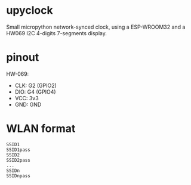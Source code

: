 # upyclock
Small micropython network-synced clock, using a ESP-WROOM32 and a HW069 I2C 4-digits 7-segments display.


# pinout

HW-069:
 * CLK: G2 (GPIO2)
 * DIO: G4 (GPIO4)
 * VCC: 3v3
 * GND: GND

# WLAN format
```
SSID1
SSID1pass
SSID2
SSID2pass
...
SSIDn
SSIDnpass
```
